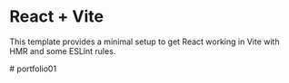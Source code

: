 # React + Vite

This template provides a minimal setup to get React working in Vite with HMR and some ESLint rules.

#   p o r t f o l i o 0 1  
 